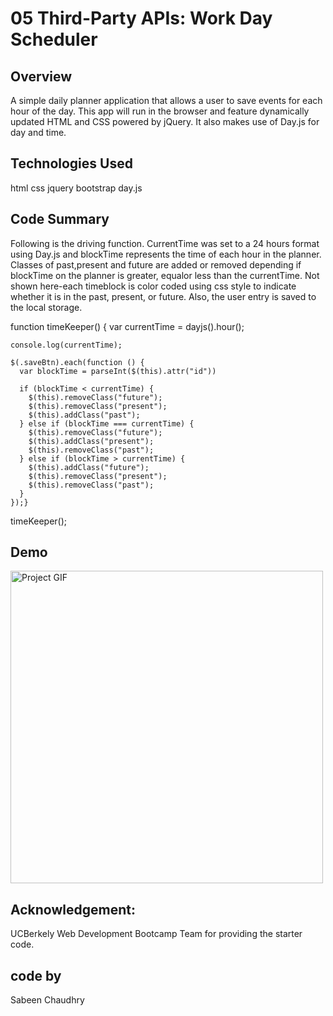 # 05 Third-Party APIs: Work Day Scheduler

## Overview

A simple daily planner application that allows a user to save events for each hour of the day. This app will run in the browser and feature dynamically updated HTML and CSS powered by jQuery. It also makes use of Day.js for day and time.

## Technologies Used

html
css
jquery
bootstrap
day.js

## Code Summary

Following is the driving function. CurrentTime was set to a 24 hours format using Day.js and blockTime represents the time of each hour in the planner. Classes of past,present and future are added or removed depending if blockTime on the planner is greater, equalor less than the currentTime.
Not shown here-each timeblock is color coded using css style to indicate whether it is in the past, present, or future. Also, the user entry is saved to the local storage.

function timeKeeper() {
var currentTime = dayjs().hour();

    console.log(currentTime);

    $(.saveBtn).each(function () {
      var blockTime = parseInt($(this).attr("id"))

      if (blockTime < currentTime) {
        $(this).removeClass("future");
        $(this).removeClass("present");
        $(this).addClass("past");
      } else if (blockTime === currentTime) {
        $(this).removeClass("future");
        $(this).addClass("present");
        $(this).removeClass("past");
      } else if (blockTime > currentTime) {
        $(this).addClass("future");
        $(this).removeClass("present");
        $(this).removeClass("past");
      }
    });}

timeKeeper();

## Demo

<img src="demo.gif>" alt="Project GIF" width="500">

## Acknowledgement:

UCBerkely Web Development Bootcamp Team for providing the starter code.

## code by

Sabeen Chaudhry
